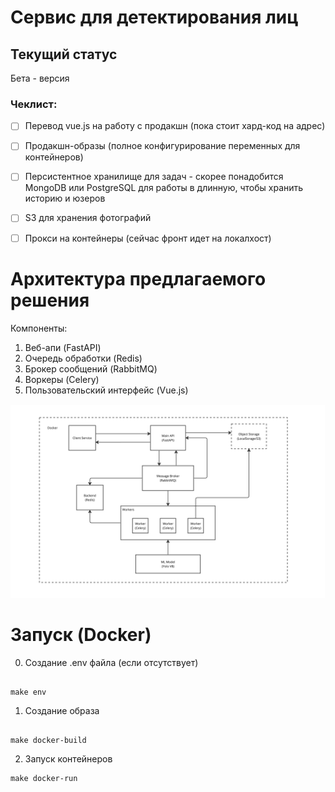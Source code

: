 
# Сервис для детектирования лиц

## Текущий статус

Бета - версия

### Чеклист:
- [ ] Перевод vue.js на работу с продакшн (пока стоит хард-код на адрес)

- [ ] Продакшн-образы (полное конфигурирование переменных для контейнеров)

- [ ] Персистентное хранилище для задач - скорее понадобится MongoDB или PostgreSQL для работы в длинную, чтобы хранить историю и юзеров

- [ ] S3 для хранения фотографий

- [ ] Прокси на контейнеры (сейчас фронт идет на локалхост)


# Архитектура предлагаемого решения


Компоненты:
1. Веб-апи (FastAPI)
2. Очередь обработки (Redis)
3. Брокер сообщений (RabbitMQ)
4. Воркеры (Celery)
2. Пользовательский интерфейс (Vue.js)

![Архитектура](docs/Architecture.jpg)

# Запуск (Docker)

0. Создание .env файла (если отсутствует)

```shell

make env

```


1. Создание образа
```shell

make docker-build

```


2. Запуск контейнеров

```shell
make docker-run

```

